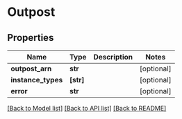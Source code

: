 # Outpost

## Properties
Name | Type | Description | Notes
------------ | ------------- | ------------- | -------------
**outpost_arn** | **str** |  | [optional] 
**instance_types** | **[str]** |  | [optional] 
**error** | **str** |  | [optional] 

[[Back to Model list]](../README.md#documentation-for-models) [[Back to API list]](../README.md#documentation-for-api-endpoints) [[Back to README]](../README.md)


